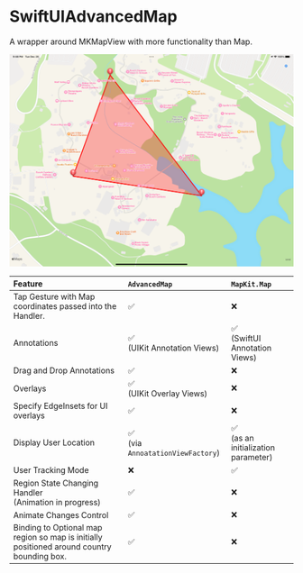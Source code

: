 # SwiftUIAdvancedMap

A wrapper around MKMapView with more functionality than Map.

![A screenshot of SwiftUIAdvancedMap in action](/Resources/screenshot.png)

| Feature  | `AdvancedMap`  | `MapKit.Map`  |
|:----------|:----------|:----------|
| Tap Gesture with Map coordinates passed into the Handler. | ✅ | ❌ |
| Annotations | ✅ <br> (UIKit Annotation Views) | ✅ <br>(SwiftUI Annotation Views) |
| Drag and Drop Annotations | ✅ | ❌ |
| Overlays | ✅ <br> (UIKit Overlay Views) | ❌ |
| Specify EdgeInsets for UI overlays | ✅ | ❌ |
| Display User Location | ✅ <br>(via `AnnoatationViewFactory`) | ✅ <br>(as an initialization parameter) |
| User Tracking Mode | ❌ | ✅ |
| Region State Changing Handler<br> (Animation in progress) | ✅ | ❌ |
| Animate Changes Control | ✅ | ❌ |
| Binding to Optional map region so map is initially positioned around country bounding box. | ✅ | ❌ |